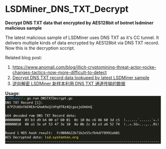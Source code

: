 # LSDMiner_DNS_TXT_Decrypt
**Decrypt DNS TXT data that encrypted by AES128bit of botnet lsdminer malicious sample**

The latest malicious sample of LSDMiner uses DNS TXT as it's CC tunnel. It delivers multiple kinds of data encrypted by AES128bit via DNS TXT record. Now this is the decryption sccript.

Related blog post:

1. https://www.anomali.com/blog/illicit-cryptomining-threat-actor-rocke-changes-tactics-now-more-difficult-to-detect
2. [Decrypt DNS TXT record data lookuped by latest LSDMiner sample](https://jiayu0x.com/2019/11/26/lsdminer_dnstxt_decrypt_en/)
3. [逆向解密 LSDMiner 新样本利用 DNS TXT 通道传输的数据](https://www.anquanke.com/post/id/193116)

**Usage**:
![](aes_decrypt.png)
